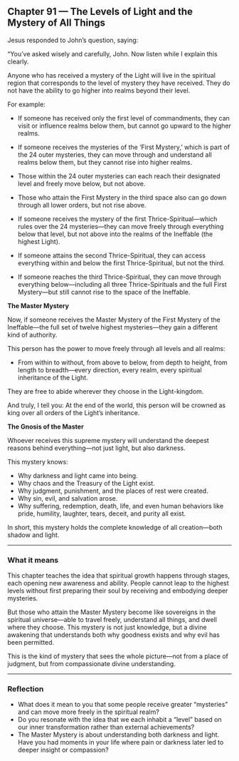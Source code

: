 ## Chapter 91 — The Levels of Light and the Mystery of All Things

Jesus responded to John’s question, saying:

“You’ve asked wisely and carefully, John. Now listen while I explain this clearly.

Anyone who has received a mystery of the Light will live in the spiritual region that corresponds to the level of mystery they have received. They do not have the ability to go higher into realms beyond their level.

For example:

* If someone has received only the first level of commandments, they can visit or influence realms below them, but cannot go upward to the higher realms.

* If someone receives the mysteries of the ‘First Mystery,’ which is part of the 24 outer mysteries, they can move through and understand all realms below them, but they cannot rise into higher realms.

* Those within the 24 outer mysteries can each reach their designated level and freely move below, but not above.

* Those who attain the First Mystery in the third space also can go down through all lower orders, but not rise above.

* If someone receives the mystery of the first Thrice-Spiritual—which rules over the 24 mysteries—they can move freely through everything below that level, but not above into the realms of the Ineffable (the highest Light).

* If someone attains the second Thrice-Spiritual, they can access everything within and below the first Thrice-Spiritual, but not the third.

* If someone reaches the third Thrice-Spiritual, they can move through everything below—including all three Thrice-Spirituals and the full First Mystery—but still cannot rise to the space of the Ineffable.

**The Master Mystery**

Now, if someone receives the Master Mystery of the First Mystery of the Ineffable—the full set of twelve highest mysteries—they gain a different kind of authority.

This person has the power to move freely through all levels and all realms:

* From within to without, from above to below, from depth to height, from length to breadth—every direction, every realm, every spiritual inheritance of the Light.

They are free to abide wherever they choose in the Light-kingdom.

And truly, I tell you:
At the end of the world, this person will be crowned as king over all orders of the Light’s inheritance.

**The Gnosis of the Master**

Whoever receives this supreme mystery will understand the deepest reasons behind everything—not just light, but also darkness.

This mystery knows:

* Why darkness and light came into being.
* Why chaos and the Treasury of the Light exist.
* Why judgment, punishment, and the places of rest were created.
* Why sin, evil, and salvation arose.
* Why suffering, redemption, death, life, and even human behaviors like pride, humility, laughter, tears, deceit, and purity all exist.

In short, this mystery holds the complete knowledge of all creation—both shadow and light.

---

### What it means

This chapter teaches the idea that spiritual growth happens through stages, each opening new awareness and ability. People cannot leap to the highest levels without first preparing their soul by receiving and embodying deeper mysteries.

But those who attain the Master Mystery become like sovereigns in the spiritual universe—able to travel freely, understand all things, and dwell where they choose. This mystery is not just knowledge, but a divine awakening that understands both why goodness exists and why evil has been permitted.

This is the kind of mystery that sees the whole picture—not from a place of judgment, but from compassionate divine understanding.

---

### Reflection

* What does it mean to you that some people receive greater “mysteries” and can move more freely in the spiritual realm?
* Do you resonate with the idea that we each inhabit a “level” based on our inner transformation rather than external achievements?
* The Master Mystery is about understanding both darkness and light. Have you had moments in your life where pain or darkness later led to deeper insight or compassion?
